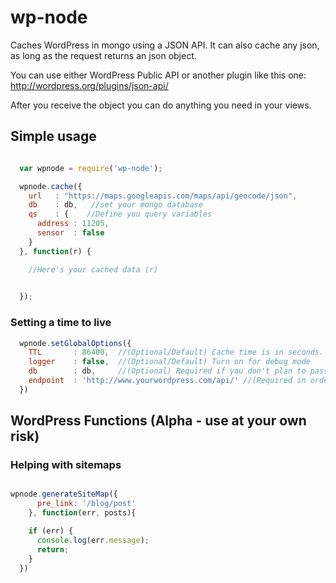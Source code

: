 # wp-node

Caches WordPress in mongo using a JSON API.  It can also cache any json, as long as the request returns an json object.

You can use either WordPress Public API or another plugin like this one: http://wordpress.org/plugins/json-api/

After you receive the object you can do anything you need in your views.

## Simple usage

```javascript

  var wpnode = require('wp-node');

  wpnode.cache({
    url   : "https://maps.googleapis.com/maps/api/geocode/json",
    db    : db,   //set your mongo database
    qs    : {    //Define you query variables
      address : 11205,
      sensor  : false
    }
  }, function(r) {

    //Here's your cached data (r)
    

  });

```

### Setting a time to live

```javascript 
  wpnode.setGlobalOptions({
    TTL       : 86400,  //(Optional/Default) Cache time is in seconds.  This will cache the data for a day
    logger    : false,  //(Optional/Default) Turn on for debug mode
    db        : db,     //(Optional) Required if you don't plan to pass your mongo db object when calling the cache method
    endpoint  : 'http://www.yourwordpress.com/api/' //(Required in order to generate a sitemap)
  })
```

## WordPress Functions (Alpha - use at your own risk)

### Helping with sitemaps

```javascript

wpnode.generateSiteMap({
      pre_link: '/blog/post'
    }, function(err, posts){

    if (err) {
      console.log(err.message);
      return;
    }
  })

```